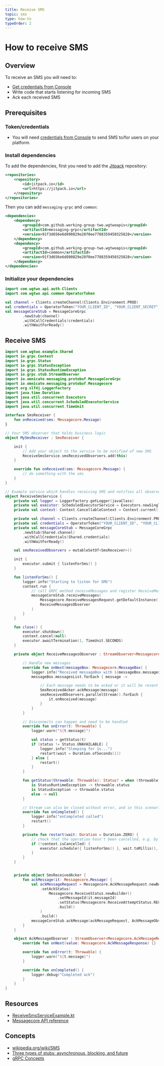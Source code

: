 ```yaml
---
title: Receive SMS
topic: sms
type: how-to
typeOrder: 2
---
```


# How to receive SMS

## Overview

To receive an SMS you will need to:
* [Get credentials from Console](https://console.wgtwo.com/api-keys-redirect)
* Write code that starts listening for incoming SMS
* Ack each received SMS

## Prerequisites

### Token/credentials
* You will need [credentials from Console](https://console.wgtwo.com/api-keys-redirect) to send SMS to/for users on your platform.

### Install dependencies

To add the dependencies, first you need to add the [Jitpack](https://jitpack.io) repository:
```xml
<repositories>
    <repository>
        <id>jitpack.io</id>
        <url>https://jitpack.io</url>
    </repository>
</repositories>
```

Then you can add `messaging-grpc` and `common`:

```xml
<dependencies>
    <dependency>
        <groupId>com.github.working-group-two.wgtwoapis</groupId>
        <artifactId>messaging-grpc</artifactId>
        <version>91f3d656e6d890829e28f0ee7788359450325828</version>
    </dependency>
    <dependency>
        <groupId>com.github.working-group-two.wgtwoapis</groupId>
        <artifactId>common</artifactId>
        <version>91f3d656e6d890829e28f0ee7788359450325828</version>
    </dependency>
</dependencies>
```

### Initialize your dependencies
```kotlin
import com.wgtwo.api.auth.Clients
import com.wgtwo.api.common.OperatorToken

val channel = Clients.createChannel(Clients.Environment.PROD)
val credentials = OperatorToken("YOUR_CLIENT_ID", "YOUR_CLIENT_SECRET")
val messageCoreStub = MessageCoreGrpc
        .newStub(channel)
        .withCallCredentials(credentials)
        .withWaitForReady()
```

## Receive SMS
```kotlin
import com.wgtwo.example.Shared
import io.grpc.Context
import io.grpc.Status
import io.grpc.StatusException
import io.grpc.StatusRuntimeException
import io.grpc.stub.StreamObserver
import io.omnicate.messaging.protobuf.MessageCoreGrpc
import io.omnicate.messaging.protobuf.Messagecore
import org.slf4j.LoggerFactory
import java.time.Duration
import java.util.concurrent.Executors
import java.util.concurrent.ScheduledExecutorService
import java.util.concurrent.TimeUnit

interface SmsReceiver {
    fun onReceived(sms: Messagecore.Message)
}

// Your SMS observer that holds business logic
object MySmsReceiver : SmsReceiver {

    init {
        // Add your object to the service to be notified of new SMS
        ReceiveSmsService.smsReceivedObservers.add(this)
    }

    override fun onReceived(sms: Messagecore.Message) {
        // do something with the sms
    }
}

// Example service which handles receiving SMS and notifies all observers, like MySmsReceiver
object ReceiveSmsService {
    private val logger = LoggerFactory.getLogger(javaClass)
    private val executor: ScheduledExecutorService = Executors.newSingleThreadScheduledExecutor()
    private val context: Context.CancellableContext = Context.current().withCancellation()

    private val channel = Clients.createChannel(Clients.Environment.PROD)
    private val credentials = OperatorToken("YOUR_CLIENT_ID", "YOUR_CLIENT_SECRET")
    private val messageCoreStub = MessageCoreGrpc
        .newStub(Shared.channel)
        .withCallCredentials(Shared.credentials)
        .withWaitForReady()

    val smsReceivedObservers = mutableSetOf<SmsReceiver>()

    init {
        executor.submit { listenForSms() }
    }

    fun listenForSms() {
        logger.info("Starting to listen for SMS")
        context.run {
            // call GRPC method receiveMessages and register ReceiveMessagesObserver
            messageCoreStub.receiveMessages(
                Messagecore.ReceiveMessagesRequest.getDefaultInstance(),
                ReceiveMessagesObserver
            )
        }
    }

    fun close() {
        executor.shutdown()
        context.cancel(null)
        executor.awaitTermination(1, TimeUnit.SECONDS)
    }

    private object ReceiveMessagesObserver : StreamObserver<Messagecore.MessageBox> {

        // Handle new messages
        override fun onNext(messageBox: Messagecore.MessageBox) {
            logger.info("Received messageBox with ${messageBox.messagesList.size} messages")
            messageBox.messagesList.forEach { message ->

                // Each message needs to be acked or it will be resent
                SmsReceivedAcker.ackMessage(message)
                smsReceivedObservers.parallelStream().forEach {
                    it.onReceived(message)
                }
            }
        }

        // Disconnects can happen and need to be handled
        override fun onError(t: Throwable) {
            logger.warn("${t.message}")

            val status = getStatus(t)
            if (status != Status.UNAVAILABLE) {
                logger.info("Sleeping for 1s...")
                restart(wait = Duration.ofSeconds(1))
            } else {
                restart()
            }
        }

        fun getStatus(throwable: Throwable): Status? = when (throwable) {
            is StatusRuntimeException -> throwable.status
            is StatusException -> throwable.status
            else -> null
        }

        // Stream can also be closed without error, and in this scenario you should also reconnect
        override fun onCompleted() {
            logger.info("onCompleted called")
            restart()
        }

        private fun restart(wait: Duration = Duration.ZERO) {
            // check that the operation hasn't been cancelled, e.g. by the server shutting down
            if (!context.isCancelled) {
                executor.schedule({ listenForSms() }, wait.toMillis(), TimeUnit.MILLISECONDS)
            }
        }
    }


    private object SmsReceivedAcker {
        fun ackMessage(it: Messagecore.Message) {
            val ackMessageRequest = Messagecore.AckMessageRequest.newBuilder()
                .setAckStatus(
                    Messagecore.ReceiveStatus.newBuilder()
                        .setMessageId(it.messageId)
                        .setStatus(Messagecore.ReceiveAttemptStatus.RECEIVE_OK)
                        .build()
                )
                .build()
            messageCoreStub.ackMessage(ackMessageRequest, AckMessageObserver)
        }
    }

    object AckMessageObserver : StreamObserver<Messagecore.AckMessageResponse> {
        override fun onNext(value: Messagecore.AckMessageResponse) {}

        override fun onError(t: Throwable) {
            logger.warn("${t.message}")
        }

        override fun onCompleted() {
            logger.debug("Completed ack")
        }
    }
}
```

## Resources
* [ReceiveSmsServiceExample.kt](https://github.com/working-group-two/wgtwo-kotlin-code-snippets/blob/master/src/main/kotlin/com/wgtwo/example/receivesms/ReceiveSmsServiceExample.kt)
* [Messagecore API reference](https://github.com/working-group-two/wgtwoapis/blob/master/wgtwo/messaging/messagecore.proto)

## Concepts
* [wikipedia.org/wiki/SMS](https://en.wikipedia.org/wiki/SMS)
* [Three types of stubs: asynchronous, blocking, and future](https://grpc.io/docs/reference/java/generated-code/)
* [gRPC Concepts](https://grpc.io/docs/guides/concepts/)
